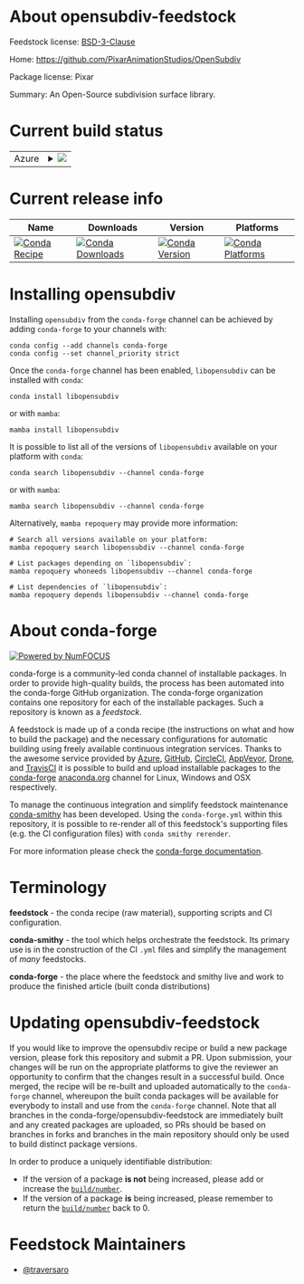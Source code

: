 About opensubdiv-feedstock
==========================

Feedstock license: [BSD-3-Clause](https://github.com/conda-forge/opensubdiv-feedstock/blob/main/LICENSE.txt)

Home: https://github.com/PixarAnimationStudios/OpenSubdiv

Package license: Pixar

Summary: An Open-Source subdivision surface library.

Current build status
====================


<table>
    
  <tr>
    <td>Azure</td>
    <td>
      <details>
        <summary>
          <a href="https://dev.azure.com/conda-forge/feedstock-builds/_build/latest?definitionId=23625&branchName=main">
            <img src="https://dev.azure.com/conda-forge/feedstock-builds/_apis/build/status/opensubdiv-feedstock?branchName=main">
          </a>
        </summary>
        <table>
          <thead><tr><th>Variant</th><th>Status</th></tr></thead>
          <tbody><tr>
              <td>linux_64</td>
              <td>
                <a href="https://dev.azure.com/conda-forge/feedstock-builds/_build/latest?definitionId=23625&branchName=main">
                  <img src="https://dev.azure.com/conda-forge/feedstock-builds/_apis/build/status/opensubdiv-feedstock?branchName=main&jobName=linux&configuration=linux%20linux_64_" alt="variant">
                </a>
              </td>
            </tr><tr>
              <td>linux_aarch64</td>
              <td>
                <a href="https://dev.azure.com/conda-forge/feedstock-builds/_build/latest?definitionId=23625&branchName=main">
                  <img src="https://dev.azure.com/conda-forge/feedstock-builds/_apis/build/status/opensubdiv-feedstock?branchName=main&jobName=linux&configuration=linux%20linux_aarch64_" alt="variant">
                </a>
              </td>
            </tr><tr>
              <td>linux_ppc64le</td>
              <td>
                <a href="https://dev.azure.com/conda-forge/feedstock-builds/_build/latest?definitionId=23625&branchName=main">
                  <img src="https://dev.azure.com/conda-forge/feedstock-builds/_apis/build/status/opensubdiv-feedstock?branchName=main&jobName=linux&configuration=linux%20linux_ppc64le_" alt="variant">
                </a>
              </td>
            </tr><tr>
              <td>osx_64</td>
              <td>
                <a href="https://dev.azure.com/conda-forge/feedstock-builds/_build/latest?definitionId=23625&branchName=main">
                  <img src="https://dev.azure.com/conda-forge/feedstock-builds/_apis/build/status/opensubdiv-feedstock?branchName=main&jobName=osx&configuration=osx%20osx_64_" alt="variant">
                </a>
              </td>
            </tr><tr>
              <td>osx_arm64</td>
              <td>
                <a href="https://dev.azure.com/conda-forge/feedstock-builds/_build/latest?definitionId=23625&branchName=main">
                  <img src="https://dev.azure.com/conda-forge/feedstock-builds/_apis/build/status/opensubdiv-feedstock?branchName=main&jobName=osx&configuration=osx%20osx_arm64_" alt="variant">
                </a>
              </td>
            </tr><tr>
              <td>win_64</td>
              <td>
                <a href="https://dev.azure.com/conda-forge/feedstock-builds/_build/latest?definitionId=23625&branchName=main">
                  <img src="https://dev.azure.com/conda-forge/feedstock-builds/_apis/build/status/opensubdiv-feedstock?branchName=main&jobName=win&configuration=win%20win_64_" alt="variant">
                </a>
              </td>
            </tr>
          </tbody>
        </table>
      </details>
    </td>
  </tr>
</table>

Current release info
====================

| Name | Downloads | Version | Platforms |
| --- | --- | --- | --- |
| [![Conda Recipe](https://img.shields.io/badge/recipe-libopensubdiv-green.svg)](https://anaconda.org/conda-forge/libopensubdiv) | [![Conda Downloads](https://img.shields.io/conda/dn/conda-forge/libopensubdiv.svg)](https://anaconda.org/conda-forge/libopensubdiv) | [![Conda Version](https://img.shields.io/conda/vn/conda-forge/libopensubdiv.svg)](https://anaconda.org/conda-forge/libopensubdiv) | [![Conda Platforms](https://img.shields.io/conda/pn/conda-forge/libopensubdiv.svg)](https://anaconda.org/conda-forge/libopensubdiv) |

Installing opensubdiv
=====================

Installing `opensubdiv` from the `conda-forge` channel can be achieved by adding `conda-forge` to your channels with:

```
conda config --add channels conda-forge
conda config --set channel_priority strict
```

Once the `conda-forge` channel has been enabled, `libopensubdiv` can be installed with `conda`:

```
conda install libopensubdiv
```

or with `mamba`:

```
mamba install libopensubdiv
```

It is possible to list all of the versions of `libopensubdiv` available on your platform with `conda`:

```
conda search libopensubdiv --channel conda-forge
```

or with `mamba`:

```
mamba search libopensubdiv --channel conda-forge
```

Alternatively, `mamba repoquery` may provide more information:

```
# Search all versions available on your platform:
mamba repoquery search libopensubdiv --channel conda-forge

# List packages depending on `libopensubdiv`:
mamba repoquery whoneeds libopensubdiv --channel conda-forge

# List dependencies of `libopensubdiv`:
mamba repoquery depends libopensubdiv --channel conda-forge
```


About conda-forge
=================

[![Powered by
NumFOCUS](https://img.shields.io/badge/powered%20by-NumFOCUS-orange.svg?style=flat&colorA=E1523D&colorB=007D8A)](https://numfocus.org)

conda-forge is a community-led conda channel of installable packages.
In order to provide high-quality builds, the process has been automated into the
conda-forge GitHub organization. The conda-forge organization contains one repository
for each of the installable packages. Such a repository is known as a *feedstock*.

A feedstock is made up of a conda recipe (the instructions on what and how to build
the package) and the necessary configurations for automatic building using freely
available continuous integration services. Thanks to the awesome service provided by
[Azure](https://azure.microsoft.com/en-us/services/devops/), [GitHub](https://github.com/),
[CircleCI](https://circleci.com/), [AppVeyor](https://www.appveyor.com/),
[Drone](https://cloud.drone.io/welcome), and [TravisCI](https://travis-ci.com/)
it is possible to build and upload installable packages to the
[conda-forge](https://anaconda.org/conda-forge) [anaconda.org](https://anaconda.org/)
channel for Linux, Windows and OSX respectively.

To manage the continuous integration and simplify feedstock maintenance
[conda-smithy](https://github.com/conda-forge/conda-smithy) has been developed.
Using the ``conda-forge.yml`` within this repository, it is possible to re-render all of
this feedstock's supporting files (e.g. the CI configuration files) with ``conda smithy rerender``.

For more information please check the [conda-forge documentation](https://conda-forge.org/docs/).

Terminology
===========

**feedstock** - the conda recipe (raw material), supporting scripts and CI configuration.

**conda-smithy** - the tool which helps orchestrate the feedstock.
                   Its primary use is in the construction of the CI ``.yml`` files
                   and simplify the management of *many* feedstocks.

**conda-forge** - the place where the feedstock and smithy live and work to
                  produce the finished article (built conda distributions)


Updating opensubdiv-feedstock
=============================

If you would like to improve the opensubdiv recipe or build a new
package version, please fork this repository and submit a PR. Upon submission,
your changes will be run on the appropriate platforms to give the reviewer an
opportunity to confirm that the changes result in a successful build. Once
merged, the recipe will be re-built and uploaded automatically to the
`conda-forge` channel, whereupon the built conda packages will be available for
everybody to install and use from the `conda-forge` channel.
Note that all branches in the conda-forge/opensubdiv-feedstock are
immediately built and any created packages are uploaded, so PRs should be based
on branches in forks and branches in the main repository should only be used to
build distinct package versions.

In order to produce a uniquely identifiable distribution:
 * If the version of a package **is not** being increased, please add or increase
   the [``build/number``](https://docs.conda.io/projects/conda-build/en/latest/resources/define-metadata.html#build-number-and-string).
 * If the version of a package **is** being increased, please remember to return
   the [``build/number``](https://docs.conda.io/projects/conda-build/en/latest/resources/define-metadata.html#build-number-and-string)
   back to 0.

Feedstock Maintainers
=====================

* [@traversaro](https://github.com/traversaro/)

